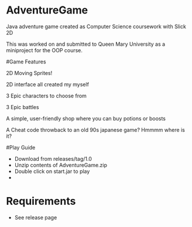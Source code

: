 # AdventureGame
Java adventure game created as Computer Science coursework with Slick 2D

This was worked on and submitted to Queen Mary University as a miniproject for the OOP course.


#Game Features

2D Moving Sprites!

2D interface all created my myself

3 Epic characters to choose from

3 Epic battles

A simple, user-friendly shop where you can buy potions or boosts

A Cheat code throwback to an old 90s japanese game? Hmmmm where is it?


#Play Guide 

* Download from releases/tag/1.0
* Unzip contents of AdventureGame.zip
* Double click on start.jar to play
* 

# Requirements
* See release page


